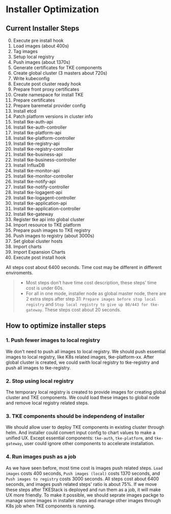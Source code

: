 # Installer Optimization

## Current Installer Steps

0. Execute pre install hook
1. Load images (about 400s)
2. Tag images
3. Setup local registry
4. Push images (about 1370s)
5. Generate certificates for TKE components
6. Create global cluster (3 masters about 720s)
7. Write kubeconfig
8. Execute post cluster ready hook
9. Prepare front proxy certificates
10. Create namespace for install TKE
11. Prepare certificates
12. Prepare baremetal provider config
13. Install etcd
14. Patch platform versions in cluster info
15. Install tke-auth-api
16. Install tke-auth-controller
17. Install tke-platform-api
18. Install tke-platform-controller
19. Install tke-registry-api
20. Install tke-registry-controller
21. Install tke-business-api
22. Install tke-business-controller
23. Install InfluxDB
24. Install tke-monitor-api
25. Install tke-monitor-controller
26. Install tke-notify-api
27. Install tke-notify-controller
28. Install tke-logagent-api
29. Install tke-logagent-controller
30. Install tke-application-api
31. Install tke-application-controller
32. Install tke-gateway
33. Register tke api into global cluster
34. Import resource to TKE platform
35. Prepare push images to TKE registry
36. Push images to registry (about 3000s)
37. Set global cluster hosts
38. Import charts
39. Import Expansion Charts
40. Execute post install hook

All steps cost about 6400 seconds. Time cost may be different in different enviroments.

> - Most steps don't have time cost description, these steps' time cost is under 60s.
> - For all in one mode, installer node as global master node, there are 2 extra steps after step 31: `Prepare images before stop local registry` and `Stop local registry to give up 80/443 for tke-gateway`. These steps cost about 20 seconds.

## How to optimize installer steps

### 1. Push fewer images to local registry

We don't need to push all images to local registry. We should push essential images to local registry, like K8s related images, tke-platform-xx. After global cluster is created, we could swith local registry to tke-registry and push all images to tke-registry.

### 2. Stop using local registry

The temporary local registry is created to provide images for creating global cluster and TKE components. We could load these images to global node and remove local registry related steps.

### 3. TKE components should be independeng of installer

We should allow user to deploy TKE components in existing cluster through helm. And installer could convert input config to chart values to make a unified UX. Except essential components: `tke-auth`, `tke-platform`, and `tke-gateway`, user could ignore other components to accelerate installation.


### 4. Run images push as a job

As we have seen before, most time cost is images push related steps. `Load images` costs 400 seconds, `Push images (local)` costs 1370 seconds, and `Push images to registry` costs 3000 seconds. All steps cost about 6400 seconds, and images push related steps' ratio is about 75%. If we move these steps after TKEStack is deployed and run them as a job, it will make UX more friendly. To make it possible, we should seprate images packge to manage some images in installer steps and manage other images through K8s job when TKE components is running.